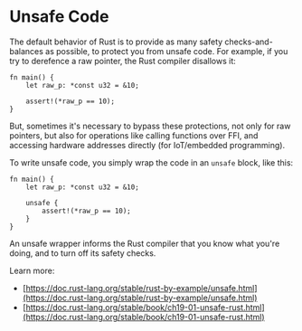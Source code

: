 # Unsafe Code

The default behavior of Rust is to provide as many safety checks-and-balances as possible, to protect you from unsafe code.  For example, if you try to derefence a raw pointer, the Rust compiler disallows it:

```rust,editable
fn main() {
    let raw_p: *const u32 = &10;

	assert!(*raw_p == 10);
}
```

But, sometimes it's necessary to bypass these protections, not only for raw pointers, but also for operations like calling functions over FFI, and accessing hardware addresses directly (for IoT/embedded programming).

To write unsafe code, you simply wrap the code in an `unsafe` block, like this:

```rust,editable
fn main() {
    let raw_p: *const u32 = &10;

    unsafe {
        assert!(*raw_p == 10);
    }
}
```

An unsafe wrapper informs the Rust compiler that you know what you're doing, and to turn off its safety checks.

Learn more:

* [https://doc.rust-lang.org/stable/rust-by-example/unsafe.html](https://doc.rust-lang.org/stable/rust-by-example/unsafe.html)
* [https://doc.rust-lang.org/stable/book/ch19-01-unsafe-rust.html](https://doc.rust-lang.org/stable/book/ch19-01-unsafe-rust.html)
